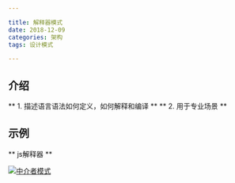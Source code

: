 ```yaml
---

title: 解释器模式
date: 2018-12-09
categories: 架构
tags: 设计模式

---
```


## 介绍
** 1.  描述语言语法如何定义，如何解释和编译 **
** 2.  用于专业场景 **

## 示例
** js解释器 **

[![中介者模式](http://118.24.216.136:80/blog/img/2018-12-02/a.png "中介者模式")](http://118.24.216.136:80/blog/img/2018-12-02/a.png "中介者模式")